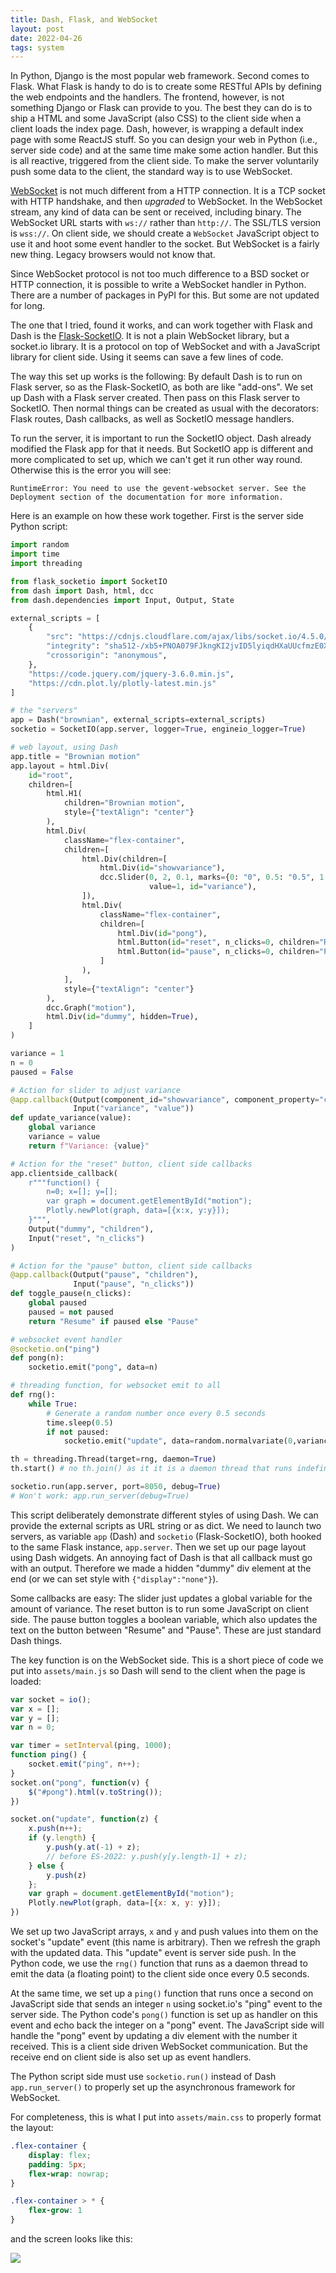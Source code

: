 ```yaml
---
title: Dash, Flask, and WebSocket
layout: post
date: 2022-04-26
tags: system
---
```


In Python, Django is the most popular web framework. Second comes to Flask.
What Flask is handy to do is to create some RESTful APIs by defining the web
endpoints and the handlers. The frontend, however, is not something Django or
Flask can provide to you. The best they can do is to ship a HTML and some
JavaScript (also CSS) to the client side when a client loads the index page.
Dash, however, is wrapping a default index page with some ReactJS stuff. So you
can design your web in Python (i.e., server side code) and at the same time
make some action handler. But this is all reactive, triggered from the client
side. To make the server voluntarily push some data to the client, the standard
way is to use WebSocket.

[WebSocket](https://developer.mozilla.org/en-US/docs/Web/API/WebSockets_API) is
not much different from a HTTP connection. It is a TCP socket with HTTP
handshake, and then *upgraded* to WebSocket. In the WebSocket stream, any kind
of data can be sent or received, including binary. The WebSocket URL starts
with `ws://` rather than `http://`. The SSL/TLS version is `wss://`. On client
side, we should create a `WebSocket` JavaScript object to use it and hoot some
event handler to the socket. But WebSocket is a fairly new thing. Legacy
browsers would not know that.

Since WebSocket protocol is not too much difference to a BSD socket or HTTP
connection, it is possible to write a WebSocket handler in Python. There are a
number of packages in PyPI for this. But some are not updated for long.

The one that I tried, found it works, and can work together with Flask and Dash
is the [Flask-SocketIO](https://flask-socketio.readthedocs.io/en/latest/). It
is not a plain WebSocket library, but a socket.io library. It is a protocol on
top of WebSocket and with a JavaScript library for client side. Using it seems
can save a few lines of code.

The way this set up works is the following: By default Dash is to run on Flask
server, so as the Flask-SocketIO, as both are like "add-ons". We set up Dash
with a Flask server created. Then pass on this Flask server to SocketIO. Then
normal things can be created as usual with the decorators: Flask routes, Dash
callbacks, as well as SocketIO message handlers.

To run the server, it is important to run the SocketIO object. Dash already
modified the Flask app for that it needs. But SocketIO app is different and
more complicated to set up, which we can't get it run other way round.
Otherwise this is the error you will see:

```
RuntimeError: You need to use the gevent-websocket server. See the Deployment section of the documentation for more information.
```

Here is an example on how these work together. First is the server side Python script:

```python
import random
import time
import threading

from flask_socketio import SocketIO
from dash import Dash, html, dcc
from dash.dependencies import Input, Output, State

external_scripts = [
    {
        "src": "https://cdnjs.cloudflare.com/ajax/libs/socket.io/4.5.0/socket.io.js",
        "integrity": "sha512-/xb5+PNOA079FJkngKI2jvID5lyiqdHXaUUcfmzE0X0BdpkgzIWHC59LOG90a2jDcOyRsd1luOr24UCCAG8NNw==",
        "crossorigin": "anonymous",
    },
    "https://code.jquery.com/jquery-3.6.0.min.js",
    "https://cdn.plot.ly/plotly-latest.min.js"
]

# the "servers"
app = Dash("brownian", external_scripts=external_scripts)
socketio = SocketIO(app.server, logger=True, engineio_logger=True)

# web layout, using Dash
app.title = "Brownian motion"
app.layout = html.Div(
    id="root",
    children=[
        html.H1(
            children="Brownian motion",
            style={"textAlign": "center"}
        ),
        html.Div(
            className="flex-container",
            children=[
                html.Div(children=[
                    html.Div(id="showvariance"),
                    dcc.Slider(0, 2, 0.1, marks={0: "0", 0.5: "0.5", 1:"1", 1.5:"1.5", 2:"2"},
                               value=1, id="variance"),
                ]),
                html.Div(
                    className="flex-container",
                    children=[
                        html.Div(id="pong"),
                        html.Button(id="reset", n_clicks=0, children="Reset", style={"margin":"20px", "padding":"10px"}),
                        html.Button(id="pause", n_clicks=0, children="Pause", style={"margin":"20px", "padding":"10px"}),
                    ]
                ),
            ],
            style={"textAlign": "center"}
        ),
        dcc.Graph("motion"),
        html.Div(id="dummy", hidden=True),
    ]
)

variance = 1
n = 0
paused = False

# Action for slider to adjust variance
@app.callback(Output(component_id="showvariance", component_property="children"),
              Input("variance", "value"))
def update_variance(value):
    global variance
    variance = value
    return f"Variance: {value}"

# Action for the "reset" button, client side callbacks
app.clientside_callback(
    r"""function() {
        n=0; x=[]; y=[];
        var graph = document.getElementById("motion");
        Plotly.newPlot(graph, data=[{x:x, y:y}]);
    }""",
    Output("dummy", "children"),
    Input("reset", "n_clicks")
)

# Action for the "pause" button, client side callbacks
@app.callback(Output("pause", "children"),
              Input("pause", "n_clicks"))
def toggle_pause(n_clicks):
    global paused
    paused = not paused
    return "Resume" if paused else "Pause"

# websocket event handler
@socketio.on("ping")
def pong(n):
    socketio.emit("pong", data=n)

# threading function, for websocket emit to all
def rng():
    while True:
        # Generate a random number once every 0.5 seconds
        time.sleep(0.5)
        if not paused:
            socketio.emit("update", data=random.normalvariate(0,variance))

th = threading.Thread(target=rng, daemon=True)
th.start() # no th.join() as it it is a daemon thread that runs indefinitely

socketio.run(app.server, port=8050, debug=True)
# Won't work: app.run_server(debug=True)
```

This script deliberately demonstrate different styles of using Dash. We can
provide the external scripts as URL string or as dict. We need to launch two
servers, as variable `app` (Dash) and `socketio` (Flask-SocketIO), both hooked
to the same Flask instance, `app.server`. Then we set up our page layout using
Dash widgets. An annoying fact of Dash is that all callback must go with an
output. Therefore we made a hidden "dummy" div element at the end (or we can
set style with `{"display":"none"}`).

Some callbacks are easy: The slider just updates a global variable for the
amount of variance. The reset button is to run some JavaScript on client side.
The pause button toggles a boolean variable, which also updates the text on the
button between "Resume" and "Pause". These are just standard Dash things.

The key function is on the WebSocket side. This is a short piece of code we put
into `assets/main.js` so Dash will send to the client when the page is loaded:

```javascript
var socket = io();
var x = [];
var y = [];
var n = 0;

var timer = setInterval(ping, 1000);
function ping() {
    socket.emit("ping", n++);
}
socket.on("pong", function(v) {
	$("#pong").html(v.toString());
})

socket.on("update", function(z) {
	x.push(n++);
	if (y.length) {
		y.push(y.at(-1) + z);
		// before ES-2022: y.push(y[y.length-1] + z);
	} else {
		y.push(z)
	};
	var graph = document.getElementById("motion");
	Plotly.newPlot(graph, data=[{x: x, y: y}]);
})
```

We set up two JavaScript arrays, `x` and `y` and push values into them on the
socket's "update" event (this name is arbitrary). Then we refresh the graph
with the updated data. This "update" event is server side push. In the Python
code, we use the `rng()` function that runs as a daemon thread to emit the data
(a floating point) to the client side once every 0.5 seconds.

At the same time, we set up a `ping()` function that runs once a second on
JavaScript side that sends an integer `n` using socket.io's "ping" event to the
server side. The Python code's `pong()` function is set up as handler on this
event and echo back the integer on a "pong" event. The JavaScript side will
handle the "pong" event by updating a div element with the number it received.
This is a client side driven WebSocket communication. But the receive end on
client side is also set up as event handlers.

The Python script side must use `socketio.run()` instead of Dash
`app.run_server()` to properly set up the asynchronous framework for WebSocket.

For completeness, this is what I put into `assets/main.css` to properly format the layout:

```css
.flex-container {
    display: flex;
    padding: 5px;
    flex-wrap: nowrap;
}

.flex-container > * {
    flex-grow: 1
}
```

and the screen looks like this:

![](/img/websocketdash.png)
